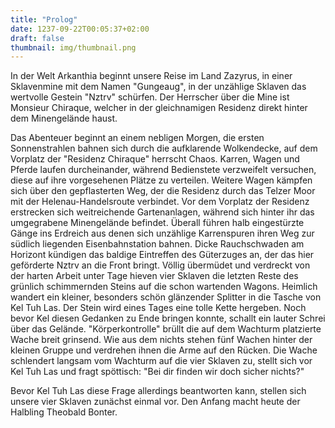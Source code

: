 ```yaml
---
title: "Prolog"
date: 1237-09-22T00:05:37+02:00
draft: false
thumbnail: img/thumbnail.png
---
```

In der Welt Arkanthia beginnt unsere Reise im Land Zazyrus, in einer Sklavenmine mit dem Namen "Gungeaug", in der unzählige Sklaven das wertvolle Gestein "Nztrv" schürfen. Der Herrscher über die Mine ist Monsieur Chiraque, welcher in der gleichnamigen Residenz direkt hinter dem Minengelände haust.

Das Abenteuer beginnt an einem nebligen Morgen, die ersten Sonnenstrahlen bahnen sich durch die aufklarende Wolkendecke, auf dem Vorplatz der "Residenz Chiraque" herrscht Chaos. Karren, Wagen und Pferde laufen durcheinander, während Bedienstete verzweifelt versuchen, diese auf ihre vorgesehenen Plätze
zu verteilen. Weitere Wagen kämpfen sich über den gepflasterten Weg, der die Residenz durch das Telzer Moor mit der Helenau-Handelsroute verbindet. Vor dem Vorplatz der Residenz erstrecken sich weitreichende Gartenanlagen, während sich hinter ihr das umgegrabene Minengelände befindet. Überall führen 
halb eingestürzte Gänge ins Erdreich aus denen sich unzählige Karrenspuren ihren Weg zur südlich liegenden Eisenbahnstation bahnen. Dicke Rauchschwaden am Horizont kündigen das baldige Eintreffen des Güterzuges an, der das hier geförderte Nztrv an die Front bringt. Völlig übermüdet und verdreckt von der
harten Arbeit unter Tage hieven vier Sklaven die letzten Reste des grünlich schimmernden Steins auf die schon wartenden Wagons. Heimlich wandert ein kleiner, besonders schön glänzender Splitter in die Tasche von Kel Tuh Las. Der Stein wird eines Tages eine tolle Kette hergeben. Noch bevor Kel diesen
Gedanken zu Ende bringen konnte, schallt ein lauter Schrei über das Gelände. "Körperkontrolle" brüllt die auf dem Wachturm platzierte Wache breit grinsend. Wie aus dem nichts stehen fünf Wachen hinter der kleinen Gruppe und verdrehen ihnen die Arme auf den Rücken. Die Wache schlendert langsam vom
Wachturm auf die vier Sklaven zu, stellt sich vor Kel Tuh Las und fragt spöttisch: "Bei dir finden wir doch sicher nichts?"

Bevor Kel Tuh Las diese Frage allerdings beantworten kann, stellen sich unsere vier Sklaven zunächst einmal vor. Den Anfang macht heute der Halbling Theobald Bonter.
